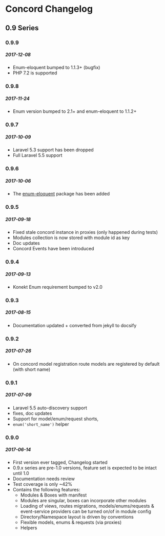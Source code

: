 # Concord Changelog

## 0.9 Series

### 0.9.9
##### 2017-12-08

- Enum-eloquent bumped to 1.1.3+ (bugfix)
- PHP 7.2 is supported

### 0.9.8
##### 2017-11-24

- Enum version bumped to 2.1+ and enum-eloquent to 1.1.2+


### 0.9.7
##### 2017-10-09

- Laravel 5.3 support has been dropped
- Full Laravel 5.5 support

### 0.9.6
##### 2017-10-06

- The [enum-eloquent](https://github.com/artkonekt/enum-eloquent) package has been added

### 0.9.5
##### 2017-09-18

- Fixed stale concord instance in proxies (only happened during tests)
- Modules collection is now stored with module id as key
- Doc updates
- Concord Events have been introduced

### 0.9.4
##### 2017-09-13

- Konekt Enum requirement bumped to v2.0

### 0.9.3
##### 2017-08-15

- Documentation updated + converted from jekyll to docsify

### 0.9.2
##### 2017-07-26

- On concord model registration route models are registered by default (with short name)

### 0.9.1
##### 2017-07-09

- Laravel 5.5 auto-discovery support
- fixes, doc updates
- Support for model/enum/request shorts,
- `enum('short_name')` helper

### 0.9.0
##### 2017-06-14

- First version ever tagged, Changelog started
- 0.9.x series are pre-1.0 versions, feature set is expected to be intact until 1.0
- Documentation needs review
- Test coverage is only ~42%
- Contains the following features:
    - Modules & Boxes with manifest
    - Modules are singular, boxes can incorporate other modules
    - Loading of views, routes migrations, models/enums/requests & event-service providers can be turned on/of in module config
    - Directory/Namespace layout is driven by conventions
    - Flexible models, enums & requests (via proxies)
    - Helpers

